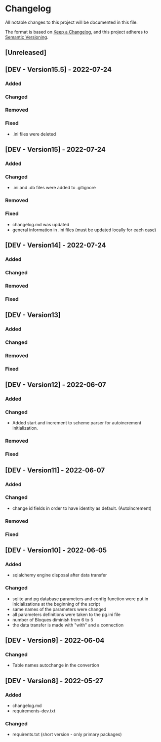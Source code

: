 # Changelog
All notable changes to this project will be documented in this file.

The format is based on [Keep a Changelog](https://keepachangelog.com/en/1.0.0/),
and this project adheres to [Semantic Versioning](https://semver.org/spec/v2.0.0.html).

## [Unreleased]

## [DEV - Version15.5] - 2022-07-24

### Added
### Changed
### Removed
### Fixed
- .ini files were deleted

## [DEV - Version15] - 2022-07-24

### Added
### Changed
- .ini and .db files were added to .gitignore
### Removed
### Fixed
- changelog.md was updated
- general information in .ini files (must be updated locally for each case)

## [DEV - Version14] - 2022-07-24

### Added
### Changed
### Removed
### Fixed


## [DEV - Version13]
### Added
### Changed
### Removed
### Fixed


## [DEV - Version12] - 2022-06-07

### Added
### Changed
- Added start and increment to scheme parser for autoincrement initialization.
### Removed
### Fixed

## [DEV - Version11] - 2022-06-07

### Added
### Changed
- change id fields in order to have identity as default. (AutoIncrement)
### Removed
### Fixed

## [DEV - Version10] - 2022-06-05
### Added
- sqlalchemy engine disposal after data transfer
### Changed
- sqlite and pg database parameters and config function were put in inicializations at the beginning of the script
- same names of the parameters were changed
- all parameters definitions were taken to the pg.ini file
- number of Bloques diminish from 6 to 5
- the data transfer is made with "with" and a connection

## [DEV - Version9] - 2022-06-04
### Changed
- Table names autochange in the convertion

## [DEV - Version8] - 2022-05-27
### Added
- changelog.md
- requirements-dev.txt
### Changed
- requirents.txt (short version - only primary packages)
